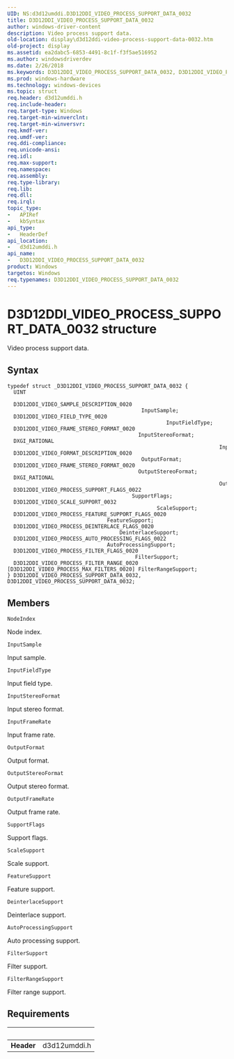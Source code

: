 ```yaml
---
UID: NS:d3d12umddi.D3D12DDI_VIDEO_PROCESS_SUPPORT_DATA_0032
title: D3D12DDI_VIDEO_PROCESS_SUPPORT_DATA_0032
author: windows-driver-content
description: Video process support data.
old-location: display\d3d12ddi-video-process-support-data-0032.htm
old-project: display
ms.assetid: ea2dabc5-6853-4491-8c1f-f3f5ae516952
ms.author: windowsdriverdev
ms.date: 2/26/2018
ms.keywords: D3D12DDI_VIDEO_PROCESS_SUPPORT_DATA_0032, D3D12DDI_VIDEO_PROCESS_SUPPORT_DATA_0032 structure [Display Devices], d3d12umddi/D3D12DDI_VIDEO_PROCESS_SUPPORT_DATA_0032, display.d3d12ddi-video-process-support-data-0032
ms.prod: windows-hardware
ms.technology: windows-devices
ms.topic: struct
req.header: d3d12umddi.h
req.include-header: 
req.target-type: Windows
req.target-min-winverclnt: 
req.target-min-winversvr: 
req.kmdf-ver: 
req.umdf-ver: 
req.ddi-compliance: 
req.unicode-ansi: 
req.idl: 
req.max-support: 
req.namespace: 
req.assembly: 
req.type-library: 
req.lib: 
req.dll: 
req.irql: 
topic_type:
-	APIRef
-	kbSyntax
api_type:
-	HeaderDef
api_location:
-	d3d12umddi.h
api_name:
-	D3D12DDI_VIDEO_PROCESS_SUPPORT_DATA_0032
product: Windows
targetos: Windows
req.typenames: D3D12DDI_VIDEO_PROCESS_SUPPORT_DATA_0032
---
```


# D3D12DDI_VIDEO_PROCESS_SUPPORT_DATA_0032 structure
Video process support data.

## Syntax
````
typedef struct _D3D12DDI_VIDEO_PROCESS_SUPPORT_DATA_0032 {
  UINT                                                                               NodeIndex;
  D3D12DDI_VIDEO_SAMPLE_DESCRIPTION_0020                                             InputSample;
  D3D12DDI_VIDEO_FIELD_TYPE_0020                                                     InputFieldType;
  D3D12DDI_VIDEO_FRAME_STEREO_FORMAT_0020                                            InputStereoFormat;
  DXGI_RATIONAL                                                                      InputFrameRate;
  D3D12DDI_VIDEO_FORMAT_DESCRIPTION_0020                                             OutputFormat;
  D3D12DDI_VIDEO_FRAME_STEREO_FORMAT_0020                                            OutputStereoFormat;
  DXGI_RATIONAL                                                                      OutputFrameRate;
  D3D12DDI_VIDEO_PROCESS_SUPPORT_FLAGS_0022                                          SupportFlags;
  D3D12DDI_VIDEO_SCALE_SUPPORT_0032                                                  ScaleSupport;
  D3D12DDI_VIDEO_PROCESS_FEATURE_SUPPORT_FLAGS_0020                                  FeatureSupport;
  D3D12DDI_VIDEO_PROCESS_DEINTERLACE_FLAGS_0020                                      DeinterlaceSupport;
  D3D12DDI_VIDEO_PROCESS_AUTO_PROCESSING_FLAGS_0022                                  AutoProcessingSupport;
  D3D12DDI_VIDEO_PROCESS_FILTER_FLAGS_0020                                           FilterSupport;
  D3D12DDI_VIDEO_PROCESS_FILTER_RANGE_0020 [D3D12DDI_VIDEO_PROCESS_MAX_FILTERS_0020] FilterRangeSupport;
} D3D12DDI_VIDEO_PROCESS_SUPPORT_DATA_0032, D3D12DDI_VIDEO_PROCESS_SUPPORT_DATA_0032;
````

## Members


`NodeIndex`

Node index.

`InputSample`

Input sample.

`InputFieldType`

Input field type.

`InputStereoFormat`

Input stereo format.

`InputFrameRate`

Input frame rate.

`OutputFormat`

Output format.

`OutputStereoFormat`

Output stereo format.

`OutputFrameRate`

Output frame rate.

`SupportFlags`

Support flags.

`ScaleSupport`

Scale support.

`FeatureSupport`

Feature support.

`DeinterlaceSupport`

Deinterlace support.

`AutoProcessingSupport`

Auto processing support.

`FilterSupport`

Filter support.

`FilterRangeSupport`

Filter range support.


## Requirements
| &nbsp; | &nbsp; |
| ---- |:---- |
| **Header** | d3d12umddi.h |